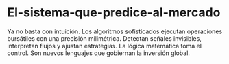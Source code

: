 # El-sistema-que-predice-al-mercado
Ya no basta con intuición. Los algoritmos sofisticados ejecutan operaciones bursátiles con una precisión milimétrica. Detectan señales invisibles, interpretan flujos y ajustan estrategias. La lógica matemática toma el control. Son nuevos lenguajes que gobiernan la inversión global.
